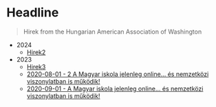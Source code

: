 # Headline

> Hirek from the Hungarian American Association of Washington


- 2024
  - [Hirek2](2024/page2/page.md)
- 2023
  - [Hirek3](2023/page1/page.md)
  - [2020-08-01 - 2 A Magyar iskola jelenleg online… és nemzetközi viszonylatban is működik!](2023/page2/page.md)
  - [2020-09-01 - A Magyar iskola jelenleg online… és nemzetközi viszonylatban is működik!](2023/page1/page.md)